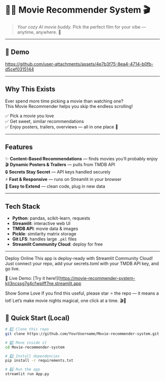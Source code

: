 # 🍿✨ Movie Recommender System 🎬





> *Your cozy AI movie buddy.* Pick the perfect film for your vibe — anytime, anywhere. 💖

---

## 🎥 Demo

<!-- If you have a GIF or video, upload it to your repo or use a trusted link -->
https://github.com/user-attachments/assets/4e7b3f75-8ea4-4714-b0fb-d5cef0315144

---

##  Why This Exists

Ever spend more time picking a movie than watching one?  
This Movie Recommender helps you skip the endless scrolling!

✅ Pick a movie you love  
✅ Get sweet, similar recommendations  
✅ Enjoy posters, trailers, overviews — all in one place 🍿

---

##  Features

✨ **Content-Based Recommendations** — finds movies you’ll probably enjoy  
🎬 **Dynamic Posters & Trailers** — pulls from TMDB API  
🔒 **Secrets Stay Secret** — API keys handled securely  
⚡️ **Fast & Responsive** — runs on Streamlit in your browser  
🧩 **Easy to Extend** — clean code, plug in new data

---

##  Tech Stack

- **Python**: pandas, scikit-learn, requests
- **Streamlit**: interactive web UI
- **TMDB API**: movie data & images
- **Pickle**: similarity matrix storage
- **Git LFS**: handles large `.pkl` files
- **Streamlit Community Cloud**: deploy for free

---
Deploy Online
This app is deploy-ready with Streamlit Community Cloud!
Just connect your repo, add your secrets.toml with your TMDB API key, and go live.

🔗 Live Demo: [Try it here!](https://movie-recommender-system-kjl3ncssg7g4cfwplff7ne.streamlit.app

Show Some Love
If you find this useful, please star ⭐️ the repo — it means a lot!
Let’s make movie nights magical, one click at a time. 🎬💫

## 🚀 Quick Start (Local)

```bash
# 1️⃣ Clone this repo
git clone https://github.com/YourUsername/Movie-recommender-system.git

# 2️⃣ Move inside it
cd Movie-recommender-system

# 3️⃣ Install dependencies
pip install -r requirements.txt

# 4️⃣ Run the app
streamlit run App.py
